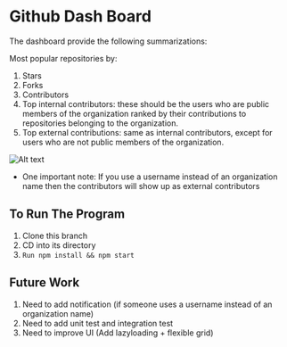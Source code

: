 # Github Dash Board
The dashboard provide the following summarizations:

Most popular repositories by:
1. Stars
2. Forks
3. Contributors
4. Top internal contributors: these should be the users who are public members of the organization ranked by their contributions to repositories belonging to the organization.
5. Top external contributions: same as internal contributors, except for users who are not public members of the organization.

![Alt text](https://user-images.githubusercontent.com/2894340/48678718-009f7d80-eb55-11e8-9269-50299bfeb248.png "Image")

* One important note: If you use a username instead of an organization name then the contributors will show up as external contributors

## To Run The Program
1. Clone this branch
2. CD into its directory
3. `Run npm install && npm start`

## Future Work
1. Need to add notification (if someone uses a username instead of an organization name)
2. Need to add unit test and integration test
3. Need to improve UI (Add lazyloading + flexible grid)
